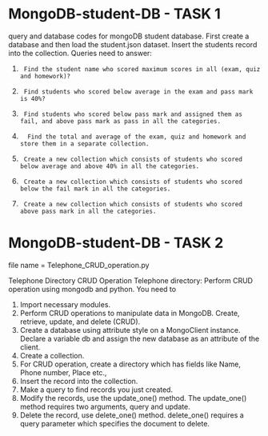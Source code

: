 # MongoDB-student-DB - TASK 1
query and database codes for mongoDB student database.
First create a database and then load the student.json dataset.
Insert the students record into the collection.
Queries need to answer:
1)      Find the student name who scored maximum scores in all (exam, quiz and homework)?
2)      Find students who scored below average in the exam and pass mark is 40%?
3)      Find students who scored below pass mark and assigned them as fail, and above pass mark as pass in all the categories.
4)       Find the total and average of the exam, quiz and homework and store them in a separate collection.
5)      Create a new collection which consists of students who scored below average and above 40% in all the categories.
6)      Create a new collection which consists of students who scored below the fail mark in all the categories.
7)      Create a new collection which consists of students who scored above pass mark in all the categories.

# MongoDB-student-DB - TASK 2 

file name =   Telephone_CRUD_operation.py

Telephone Directory CRUD Operation
Telephone directory: Perform CRUD operation using mongodb and python.
You need to
1)  Import necessary modules.
2)  Perform CRUD operations to manipulate data in MongoDB. Create, retrieve, update, and delete (CRUD).
3)  Create a database using attribute style on a MongoClient instance. Declare a variable db and assign the new database as an attribute of the client.
4)  Create a collection.
5)  For CRUD operation, create a directory which has fields like Name, Phone number, Place etc.,
6)  Insert the record into the collection.
7)  Make a query to find records you just created.
8)  Modify the records, use the update_one() method. The update_one() method requires two arguments, query and update.
9)  Delete the record, use delete_one() method. delete_one() requires a query parameter which specifies the document to delete.
